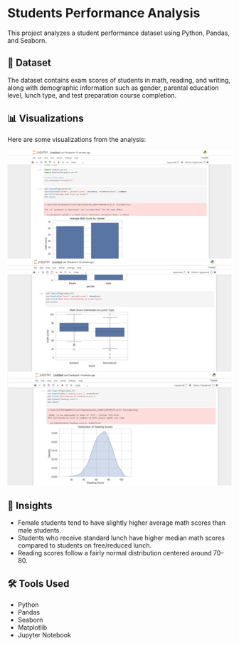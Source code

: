 # Students Performance Analysis

This project analyzes a student performance dataset using Python, Pandas, and Seaborn.

## 📂 Dataset
The dataset contains exam scores of students in math, reading, and writing, along with demographic information such as gender, parental education level, lunch type, and test preparation course completion.

## 📊 Visualizations
Here are some visualizations from the analysis:

![Graph 1](https://github.com/saritask/StudentsPerformanceAnalysis/blob/main/Screenshot%202025-09-11%20224317.png)
![Graph 2](https://github.com/saritask/StudentsPerformanceAnalysis/blob/main/Screenshot%202025-09-11%20224336.png)
![Graph 3](https://github.com/saritask/StudentsPerformanceAnalysis/blob/main/Screenshot%202025-09-11%20224346.png)
## 📝 Insights
- Female students tend to have slightly higher average math scores than male students.
- Students who receive standard lunch have higher median math scores compared to students on free/reduced lunch.
- Reading scores follow a fairly normal distribution centered around 70–80.

## 🛠️ Tools Used
- Python
- Pandas
- Seaborn
- Matplotlib
- Jupyter Notebook

